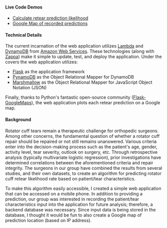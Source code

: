 #### Live Code Demos

* [Calculate retear prediction likelihood](https://tinyurl.com/cufftear)
* [Google Map of recorded predictions](https://tinyurl.com/cufftear/map)

#### Technical Details

The current incarnation of the web application utilizes [Lambda](https://aws.amazon.com/lambda/) and [DynamoDB](https://aws.amazon.com/dynamodb/) from [Amazon Web Services](https://aws.amazon.com/). These technologies (along with [Zappa](https://github.com/Miserlou/Zappa)) make it simple to update, test, and deploy the application. Under the covers the web application utilizes:

* [Flask](https://github.com/pallets/flask) as the application framework
* [PynamoDB](https://github.com/pynamodb/PynamoDB) as the Object Relational Mapper for DynamoDB
* [Marshmallow](https://github.com/marshmallow-code/marshmallow) as the Object Relational Mapper for JavaScript Object Notation (JSON)

Finally, thanks to Python's fantastic open-source community ([Flask-GoogleMaps](https://github.com/flask-extensions/Flask-GoogleMaps)), the web application plots each retear prediction on a Google map.

#### Background

Rotator cuff tears remain a therapeutic challenge for orthopedic surgeons. Among other concerns, the fundamental question of whether a rotator cuff repair should be repaired or not still remains unanswered. Various criteria enter into the decision-making process such as the patient's age, gender, activity level, tear severity, outlook on surgery, etc. Through retrospective analysis (typically multivariate logistic regression), prior investigations have determined correlations between the aforementioned criteria and repair integrity. The surgeons in our group have combined the results from several studies, and their own datasets, to create an algorithm for predicting rotator cuff retear likelihood rate based on patient/tear characteristics.

To make this algorithm easily accessible, I created a simple web application that can be accessed on a mobile phone. In addition to providing a prediction, our group was interested in recording the patient/tear characteristics input into the application for future analysis; therefore, a backend database was necessary. Since input data is being stored in the database, I thought it would be fun to also create a Google map of prediction location (based on IP address).
